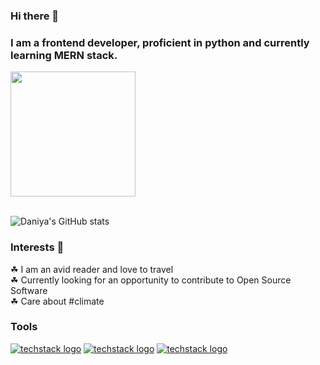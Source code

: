 ### Hi there 👋
### I am a frontend developer, proficient in python and currently learning MERN stack. 

<a href="https://github.com/daniya-sohail26/convoychat">
  <img height=200 align="center" src="https://github-readme-stats.vercel.app/api/top-langs?username=daniya-sohail26&layout=compact&langs_count=8&card_width=320" />
</a>
<br>
<br>

![Daniya's GitHub stats](https://github-readme-stats.vercel.app/api?username=daniya-sohail26&show_icons=true&theme=radical)

### Interests 💫
☘ I am an avid reader and love to travel
<br>
☘ Currently looking for an opportunity to contribute to Open Source Software
<br>
☘ Care about #climate
<br>

### Tools 

[![techstack logo](https://readme-components.vercel.app/api?component=logo&logo=react&fill=ffc0cd)](https://github.com/daniya-sohail26/readme-components)
[![techstack logo](https://readme-components.vercel.app/api?component=logo&logo=python&fill=ffc0cd)](https://github.com/daniya-sohail26/readme-components)
[![techstack logo](https://readme-components.vercel.app/api?component=logo&logo=javascript&fill=ffc0cd)](https://github.com/daniya-sohail26/readme-components)

